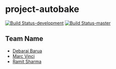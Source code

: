 # project-autobake
[![Build Status-development](https://travis-ci.org/HBRS-MAAS/project-autobake.svg?branch=development)](https://travis-ci.org/HBRS-MAAS/project-autobake)
[![Build Status-master](https://travis-ci.org/HBRS-MAAS/project-autobake.svg?branch=development)](https://travis-ci.org/HBRS-MAAS/project-autobake)

## Team Name

* [Debaraj Barua](https://github.com/debaraj-barua)
* [Marc Vinci](https://github.com/kerikon)
* [Ramit Sharma](https://github.com/ssramitsharma)
